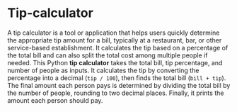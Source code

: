 # Tip-calculator
A tip calculator is a tool or application that helps users quickly determine the appropriate tip amount for a bill, typically at a restaurant, bar, or other service-based establishment. It calculates the tip based on a percentage of the total bill and can also split the total cost among multiple people if needed.
This Python **tip calculator** takes the total bill, tip percentage, and number of people as inputs. It calculates the tip by converting the percentage into a decimal (`tip / 100`), then finds the total bill (`bill + tip`). The final amount each person pays is determined by dividing the total bill by the number of people, rounding to two decimal places. Finally, it prints the amount each person should pay.
